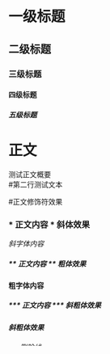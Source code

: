 
# 一级标题 

## 二级标题

### 三级标题

#### 四级标题

##### 五级标题


# 正文

测试正文概要<br>
\#第二行测试文本

#正文修饰符效果

### \* 正文内容 \*  斜体效果

*斜字体内容*

##### \*\* 正文内容 \*\* 粗体效果

**粗字体内容**

##### \*\*\* 正文内容 \*\*\*  斜粗体效果

***斜粗体效果***

###### \~\~ 删除线 \~\~

~~这是一段需要删除的内容~~

##### \` 文本 \` 凸显效果

计算机中最核心的部件`cpu`
 
##### \> 引用内容 

>一级引用内容
>>二级引用内容
>>>三级引用内容



# 列表

##### \* 修饰无序列表

* 物理学
  * 流体力学
  * 粒子物理
  * 原子核物理
  * 凝聚态物理
* 生物学
* 计算机科学
  * IPC进程通信
  * 匿名管道
  * 内存共享映射
  * signal

######数字编号修饰有序列表
1. 计算机科学
2. 游戏
   1. 老头环
   2. PUBG
3. 运动
   * 篮球
   * 足球


#表格

##### 表格效果

游戏名|价格|排行
:--:|:--:|:--:
生化危机|299|12
英雄萨姆|98|24
Apex|198|7


#代码

##### 在文档中插入代码片段

```c
#include <stdio.h>

int main()
{
	printf("c..\n");
	return 0;
}
```

```cpp
#include <iosteam>
using namespace std;

int main()
{
}
```


```python
import os

def main():
	loop = asyncio.get_event_loop()
```

```bash
	nestate -apn|aiksfhj
```

